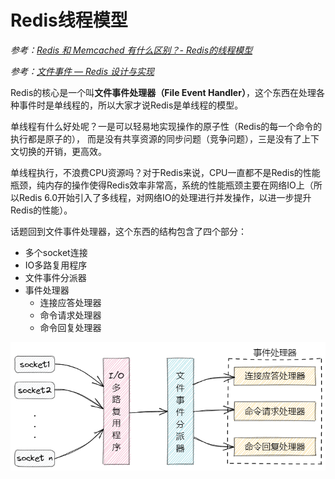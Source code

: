 # Redis线程模型

*参考：[Redis 和 Memcached 有什么区别？- Redis的线程模型](https://doocs.gitee.io/advanced-java/#/./docs/high-concurrency/redis-single-thread-model)*

*参考：[文件事件 — Redis 设计与实现](http://redisbook.com/preview/event/file_event.html)*

Redis的核心是一个叫**文件事件处理器（File Event Handler）**，这个东西在处理各种事件时是单线程的，所以大家才说Redis是单线程的模型。

单线程有什么好处呢？一是可以轻易地实现操作的原子性（Redis的每一个命令的执行都是原子的）， 而是没有共享资源的同步问题（竞争问题），三是没有了上下文切换的开销，更高效。

单线程执行，不浪费CPU资源吗？对于Redis来说，CPU一直都不是Redis的性能瓶颈，纯内存的操作使得Redis效率非常高，系统的性能瓶颈主要在网络IO上（所以Redis 6.0开始引入了多线程，对网络IO的处理进行并发操作，以进一步提升Redis的性能）。

话题回到文件事件处理器，这个东西的结构包含了四个部分：

- 多个socket连接
- IO多路复用程序
- 文件事件分派器
- 事件处理器
  - 连接应答处理器
  - 命令请求处理器
  - 命令回复处理器

![image-20210823231808596](assets/image-20210823231808596.png)

